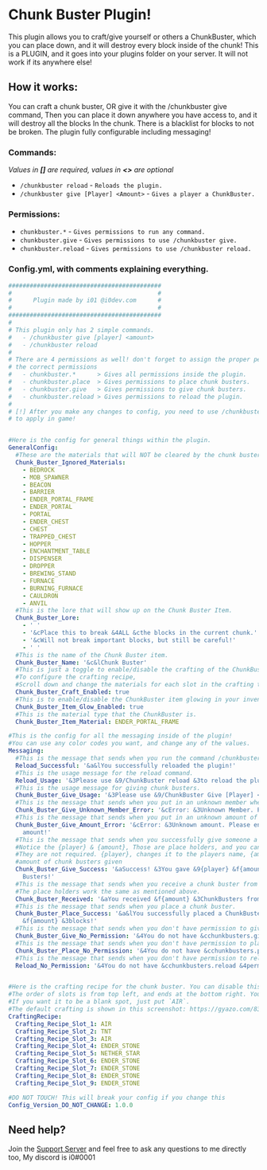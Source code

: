 # Chunk Buster Plugin!
This plugin allows you to craft/give yourself or others a ChunkBuster, which you can place down, and it will destroy every block inside of the chunk!
This is a PLUGIN, and it goes into your plugins folder on your server. It will not work if its anywhere else!

## How it works:
You can craft a chunk buster, OR give it with the /chunkbuster give command, Then you can place it down anywhere you have access to, and it will destroy all the blocks 
In the chunk. There is a blacklist for blocks to not be broken. The plugin fully configurable including messaging!

### Commands:
*Values in **[]** are required, values in **<>** are optional*
 - ```/chunkbuster reload```                   - ``Reloads the plugin.``
 - ```/chunkbuster give [Player] <Amount>```   - ``Gives a player a ChunkBuster.``


### Permissions:
 - ```chunkbuster.*```        - ``Gives permissions to run any command.``
 - ```chunkbuster.give```     - ``Gives permissions to use /chunkbuster give.``
 - ```chunkbuster.reload```  - ``Gives permissions to use /chunkbuster reload.``
 
### Config.yml, with comments explaining everything.
```yaml
###########################################
#                                         #
#      Plugin made by i01 @i0dev.com      #
#                                         #
###########################################
#
# This plugin only has 2 simple commands.
#   - /chunkbuster give [player] <amount>
#   - /chunkbuster reload
#
# There are 4 permissions as well! don't forget to assign the proper people
# the correct permissions
#   - chunkbuster.*      > Gives all permissions inside the plugin.
#   - chunkbuster.place  > Gives permissions to place chunk busters.
#   - chunkbuster.give   > Gives permissions to give chunk busters.
#   - chunkbuster.reload > Gives permissions to reload the plugin.
#
# [!] After you make any changes to config, you need to use /chunkbuster reload, for the changes
# to apply in game!


#Here is the config for general things within the plugin.
GeneralConfig:
  #These are the materials that will NOT be cleared by the chunk buster.
  Chunk_Buster_Ignored_Materials:
    - BEDROCK
    - MOB_SPAWNER
    - BEACON
    - BARRIER
    - ENDER_PORTAL_FRAME
    - ENDER_PORTAL
    - PORTAL
    - ENDER_CHEST
    - CHEST
    - TRAPPED_CHEST
    - HOPPER
    - ENCHANTMENT_TABLE
    - DISPENSER
    - DROPPER
    - BREWING_STAND
    - FURNACE
    - BURNING_FURNACE
    - CAULDRON
    - ANVIL
  #This is the lore that will show up on the Chunk Buster Item.
  Chunk_Buster_Lore:
    - ' '
    - '&cPlace this to break &4ALL &cthe blocks in the current chunk.'
    - '&cWill not break important blocks, but still be careful!'
    - ' '
  #This is the name of the Chunk Buster item.
  Chunk_Buster_Name: '&c&lChunk Buster'
  #This is just a toggle to enable/disable the crafting of the ChunkBuster...
  #To configure the crafting recipe,
  #Scroll down and change the materials for each slot in the crafting table!
  Chunk_Buster_Craft_Enabled: true
  #This is to enable/disable the ChunkBuster item glowing in your inventory.
  Chunk_Buster_Item_Glow_Enabled: true
  #This is the material type that the ChunkBuster is.
  Chunk_Buster_Item_Material: ENDER_PORTAL_FRAME

#This is the config for all the messaging inside of the plugin!
#You can use any color codes you want, and change any of the values.
Messaging:
  #This is the message that sends when you run the command /chunkbuster reload.
  Reload_Successful: '&a&lYou successfully reloaded the plugin!'
  #This is the usage message for the reload command.
  Reload_Usage: '&3Please use &9/ChunkBuster reload &3to reload the plugin!'
  #This is the usage message for giving chunk busters.
  Chunk_Buster_Give_Usage: '&3Please use &9/ChunkBuster Give [Player] <amount>&3!'
  #This is the message that sends when you put in an unknown member when giving a chunk buster.
  Chunk_Buster_Give_Unknown_Member_Error: '&cError: &3Unknown Member. Please try again!'
  #This is the message that sends when you put in an unknown amount of chunk busters to give
  Chunk_Buster_Give_Amount_Error: '&cError: &3Unknown amount. Please enter a valid
    amount!'
  #This is the message that sends when you successfully give someone a chunk buster.
  #Notice the {player} & {amount}, Those are place holders, and you can include them, if you want to
  #They are not required. {player}, changes it to the players name, {amount} changes it to the
  #amount of chunk busters given
  Chunk_Buster_Give_Success: '&aSuccess! &3You gave &9{player} &f{amount} &3Chunk
    Busters!'
  #This is the message that sends when you receive a chunk buster from someone else.
  #The place holders work the same as mentioned above.
  Chunk_Buster_Received: '&aYou received &f{amount} &3ChunkBusters from &9{player}&3!'
  #This is the message that sends when you place a chunk buster.
  Chunk_Buster_Place_Success: '&a&lYou successfully placed a ChunkBuster! &3You destroyed
    &f{amount} &3blocks!'
  #This is the message that sends when you don't have permission to give chunk busters.
  Chunk_Buster_Give_No_Permission: '&4You do not have &cchunkbusters.give &4permission!'
  #This is the message that sends when you don't have permission to place chunk busters.
  Chunk_Buster_Place_No_Permission: '&4You do not have &cchunkbusters.place &4permission!'
  #This is the message that sends when you don't have permission to reload the plugin.
  Reload_No_Permission: '&4You do not have &cchunkbusters.reload &4permission!'


#Here is the crafting recipe for the chunk buster. You can disable this if you want in the GeneralConfig section
#The order of slots is from top left, and ends at the bottom right. You can input any material you wish.
#If you want it to be a blank spot, just put `AIR`.
#The default crafting is shown in this screenshot: https://gyazo.com/83d680867f88ac55ac7d2b11dc742614
CraftingRecipe:
  Crafting_Recipe_Slot_1: AIR
  Crafting_Recipe_Slot_2: TNT
  Crafting_Recipe_Slot_3: AIR
  Crafting_Recipe_Slot_4: ENDER_STONE
  Crafting_Recipe_Slot_5: NETHER_STAR
  Crafting_Recipe_Slot_6: ENDER_STONE
  Crafting_Recipe_Slot_7: ENDER_STONE
  Crafting_Recipe_Slot_8: ENDER_STONE
  Crafting_Recipe_Slot_9: ENDER_STONE

#DO NOT TOUCH! This will break your config if you change this
Config_Version_DO_NOT_CHANGE: 1.0.0
```

## Need help? 
Join the [Support Server](https://discord.gg/h7MRPyJ) and feel free to ask any questions to me directly too, My discord is i0#0001
